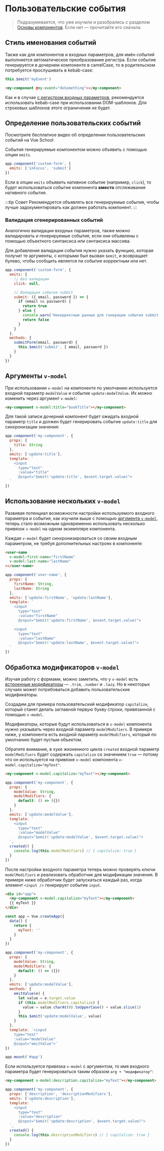 # Пользовательские события

> Подразумевается, что уже изучили и разобрались с разделом [Основы компонентов](component-basics.md). Если нет — прочитайте его сначала.

## Стиль именования событий

Также как для компонентов и входных параметров, для имён событий выполняется автоматическое преобразование регистра. Если событие генерируется в дочернем компоненте в camelCase, то в родительском потребуется прослушивать в kebab-case:

```js
this.$emit('myEvent')
```

```html
<my-component @my-event="doSomething"></my-component>
```

Как и в случае [с регистром входных параметров](component-props.md#регистр-в-именах-входных-параметров), рекомендуется использовать kebab-case при использовании DOM-шаблонов. Для строковых шаблонов этого ограничения не будет.

## Определение пользовательских событий

<VideoLesson href="https://vueschool.io/lessons/defining-custom-events-emits?friend=vuejs" title="Посмотрите бесплатное видео об определении пользовательских событий на Vue School">Посмотрите бесплатное видео об определении пользовательских событий на Vue School</VideoLesson>

События генерируемые компонентом можно объявить с помощью опции `emits`.

```js
app.component('custom-form', {
  emits: ['inFocus', 'submit']
})
```

Если в опции `emits` объявить нативное событие (например, `click`), то будет использоваться событие компонента **вместо** отслеживания нативного события.

:::tip Совет
Рекомендуется объявлять все генерируемые события, чтобы лучше задокументировать как должен работать компонент.
:::

### Валидация сгенерированных событий

Аналогично валидации входных параметров, также можно валидировать и генерируемые события, если они объявлены с помощью объектного синтаксиса или синтаксиса массива.

Для добавления валидации события нужно указать функцию, которая получит те аргументы, с которыми был вызван `$emit`, и возвращает булево, чтобы сообщить является ли событие корректным или нет.

```js
app.component('custom-form', {
  emits: {
    // Без валидации
    click: null,

    // Валидация события submit
    submit: ({ email, password }) => {
      if (email && password) {
        return true
      } else {
        console.warn('Некорректные данные для генерации события submit!')
        return false
      }
    }
  },
  methods: {
    submitForm(email, password) {
      this.$emit('submit', { email, password })
    }
  }
})
```

## Аргументы `v-model`

При использовании `v-model` на компоненте по умолчанию используется входной параметр `modelValue` и событие `update:modelValue`. Их можно изменить через аргумент `v-model`:

```html
<my-component v-model:title="bookTitle"></my-component>
```

Для такой записи дочерний компонент будет ожидать входной параметр `title` и должен будет генерировать событие `update:title` для синхронизации значения:

```js
app.component('my-component', {
  props: {
    title: String
  },
  emits: ['update:title'],
  template: `
    <input
      type="text"
      :value="title"
      @input="$emit('update:title', $event.target.value)">
  `
})
```

## Использование нескольких `v-model`

Развивая потенциал возможности настройки используемого входного параметра и события, как изучили выше с помощью [аргумента `v-model`](#аргументы-v-model), теперь стало возможным одновременно использовать несколько привязок `v-model` на одном экземпляре компонента.

Каждая `v-model` будет синхронизироваться со своим входным параметром, не требуя дополнительных настроек в компоненте:

```html
<user-name
  v-model:first-name="firstName"
  v-model:last-name="lastName"
></user-name>
```

```js
app.component('user-name', {
  props: {
    firstName: String,
    lastName: String
  },
  emits: ['update:firstName', 'update:lastName'],
  template: `
    <input
      type="text"
      :value="firstName"
      @input="$emit('update:firstName', $event.target.value)">

    <input
      type="text"
      :value="lastName"
      @input="$emit('update:lastName', $event.target.value)">
  `
})
```

<common-codepen-snippet title="Использование нескольких v-model" slug="GRoPPrM" tab="html,result" />

## Обработка модификаторов `v-model`

Изучая работу с формами, можно заметить, что у `v-model` есть [встроенные модификаторы](forms.md#модификаторы) — `.trim`, `.number` и `.lazy`. Но в некоторых случаях может потребоваться добавить пользовательские модификаторы.

Создадим для примера пользовательский модификатор `capitalize`, который станет делать заглавной первую букву строки, привязанной с помощью `v-model`.

Модификаторы, которые будут использоваться в `v-model` компонента нужно указывать через входной параметр `modelModifiers`. В примере ниже, у компонента есть входной параметр `modelModifiers`, который по умолчанию будет пустым объектом.

Обратите внимание, в хуке жизненного цикла `created` входной параметр `modelModifiers` будет содержать `capitalize` со значением `true` — потому что он используется на привязке `v-model` компонента `v-model.capitalize="myText"`.

```html
<my-component v-model.capitalize="myText"></my-component>
```

```js
app.component('my-component', {
  props: {
    modelValue: String,
    modelModifiers: {
      default: () => ({})
    }
  },
  emits: ['update:modelValue'],
  template: `
    <input
      type="text"
      :value="modelValue"
      @input="$emit('update:modelValue', $event.target.value)">
  `,
  created() {
    console.log(this.modelModifiers) // { capitalize: true }
  }
})
```

После настройки входного параметра теперь можно проверять ключи `modelModifiers` и реализовать обработчик для модификации значения. В примере ниже обработчик будет запускаться каждый раз, когда элемент `<input />` генерирует событие `input`.

```html
<div id="app">
  <my-component v-model.capitalize="myText"></my-component>
  {{ myText }}
</div>
```

```js
const app = Vue.createApp({
  data() {
    return {
      myText: ''
    }
  }
})

app.component('my-component', {
  props: {
    modelValue: String,
    modelModifiers: {
      default: () => ({})
    }
  },
  emits: ['update:modelValue'],
  methods: {
    emitValue(e) {
      let value = e.target.value
      if (this.modelModifiers.capitalize) {
        value = value.charAt(0).toUpperCase() + value.slice(1)
      }
      this.$emit('update:modelValue', value)
    }
  },
  template: `<input
    type="text"
    :value="modelValue"
    @input="emitValue">`
})

app.mount('#app')
```

Если используется привязка `v-model` с аргументом, то имя входного параметра будет генерироваться таким образом `arg + "модификатор"`:

```html
<my-component v-model:description.capitalize="myText"></my-component>
```

```js
app.component('my-component', {
  props: ['description', 'descriptionModifiers'],
  emits: ['update:description'],
  template: `
    <input
      type="text"
      :value="description"
      @input="$emit('update:description', $event.target.value)">
  `,
  created() {
    console.log(this.descriptionModifiers) // { capitalize: true }
  }
})
```
